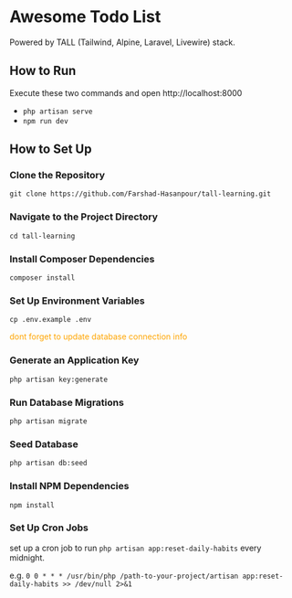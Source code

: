 # Awesome Todo List

Powered by TALL (Tailwind, Alpine, Laravel, Livewire) stack.

## How to Run
Execute these two commands and open http://localhost:8000

- ```php artisan serve```
- ```npm run dev```


## How to Set Up
### Clone the Repository
```git clone https://github.com/Farshad-Hasanpour/tall-learning.git```

### Navigate to the Project Directory
```cd tall-learning```

### Install Composer Dependencies
```composer install```

### Set Up Environment Variables
```cp .env.example .env```
<p style="color: orange;">dont forget to update database connection info</p>

### Generate an Application Key
```php artisan key:generate```

### Run Database Migrations
```php artisan migrate```

### Seed Database
```php artisan db:seed```

### Install NPM Dependencies
```npm install```

### Set Up Cron Jobs
set up a cron job to run ```php artisan app:reset-daily-habits``` every midnight.

e.g.
```0 0 * * * /usr/bin/php /path-to-your-project/artisan app:reset-daily-habits >> /dev/null 2>&1```
